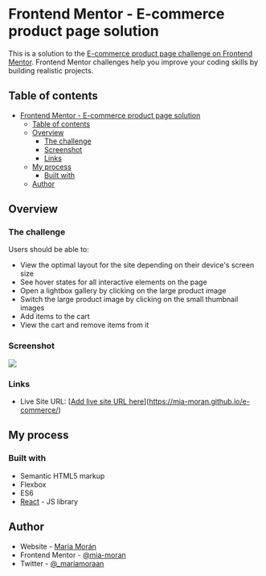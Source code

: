 # Frontend Mentor - E-commerce product page solution

This is a solution to the [E-commerce product page challenge on Frontend Mentor](https://www.frontendmentor.io/challenges/ecommerce-product-page-UPsZ9MJp6). Frontend Mentor challenges help you improve your coding skills by building realistic projects.

## Table of contents

- [Frontend Mentor - E-commerce product page solution](#frontend-mentor---e-commerce-product-page-solution)
  - [Table of contents](#table-of-contents)
  - [Overview](#overview)
    - [The challenge](#the-challenge)
    - [Screenshot](#screenshot)
    - [Links](#links)
  - [My process](#my-process)
    - [Built with](#built-with)
  - [Author](#author)


## Overview

### The challenge

Users should be able to:

- View the optimal layout for the site depending on their device's screen size
- See hover states for all interactive elements on the page
- Open a lightbox gallery by clicking on the large product image
- Switch the large product image by clicking on the small thumbnail images
- Add items to the cart
- View the cart and remove items from it

### Screenshot

![](./screenshot.jpg)


### Links

- Live Site URL: [[Add live site URL here](https://mia-moran.github.io/e-commerce/)](https://mia-moran.github.io/e-commerce/)

## My process

### Built with

- Semantic HTML5 markup
- Flexbox
- ES6
- [React](https://reactjs.org/) - JS library


## Author

- Website - [María Morán](https://www.mariamoran.es)
- Frontend Mentor - [@mia-moran](https://www.frontendmentor.io/profile/mia-moran)
- Twitter - [@_mariamoraan](https://www.twitter.com/_mariamoraan)



